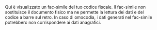 Qui è visualizzato un fac-simile del tuo codice fiscale. 
Il fac-simile non sostituisce il documento fisico ma ne permette la lettura dei dati e del codice a barre sul retro. 
In caso di omocodia, i dati generati nel fac-simile potrebbero non corrispondere ai dati anagrafici.
